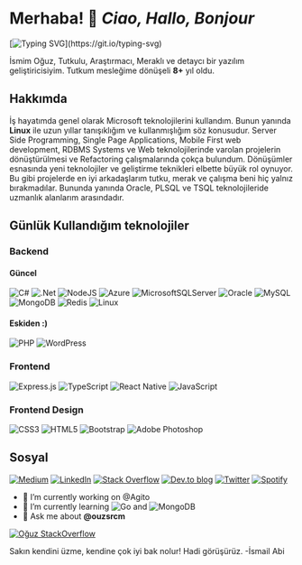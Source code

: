 # Merhaba! 👋 _Ciao, Hallo, Bonjour_

[![Typing SVG](https://readme-typing-svg.herokuapp.com?color=44DEF7&lines=Software+Developer;Linux+bash+scripting+enthusiast;Frontend+techs+and+JS+dev.)](https://git.io/typing-svg)

İsmim Oğuz, Tutkulu, Araştırmacı, Meraklı ve detaycı bir yazılım geliştiricisiyim. Tutkum mesleğime dönüşeli **8+** yıl oldu.

## Hakkımda

İş hayatımda genel olarak Microsoft teknolojilerini kullandım. Bunun yanında **Linux** ile uzun yıllar tanışıklığım ve kullanmışlığım söz konusudur. Server Side Programming, Single Page Applications, Mobile First web development, RDBMS Systems ve Web teknolojilerinde varolan projelerin dönüştürülmesi ve Refactoring çalışmalarında çokça bulundum. Dönüşümler esnasında yeni teknolojiler ve geliştirme teknikleri elbette büyük rol oynuyor. Bu gibi projelerde en iyi arkadaşlarım tutku, merak ve çalışma beni hiç yalnız bırakmadılar. Bununda yanında Oracle, PLSQL ve TSQL teknolojileride uzmanlık alanlarım arasındadır.

## Günlük Kullandığım teknolojiler

### Backend

#### Güncel
![C#](https://img.shields.io/badge/c%23-%23239120.svg?style=for-the-badge&logo=c-sharp&logoColor=white) 
![.Net](https://img.shields.io/badge/.NET-5C2D91?style=for-the-badge&logo=.net&logoColor=white)
![NodeJS](https://img.shields.io/badge/node.js-6DA55F?style=for-the-badge&logo=node.js&logoColor=white)
![Azure](https://img.shields.io/badge/azure-%230072C6.svg?style=for-the-badge&logo=azure-devops&logoColor=white)
![MicrosoftSQLServer](https://img.shields.io/badge/Microsoft%20SQL%20Sever-CC2927?style=for-the-badge&logo=microsoft%20sql%20server&logoColor=white)
![Oracle](https://img.shields.io/badge/Oracle-F80000?style=for-the-badge&logo=oracle&logoColor=white)
![MySQL](https://img.shields.io/badge/mysql-%2300f.svg?style=for-the-badge&logo=mysql&logoColor=white)
![MongoDB](https://img.shields.io/badge/MongoDB-%234ea94b.svg?style=for-the-badge&logo=mongodb&logoColor=white)
![Redis](https://img.shields.io/badge/redis-%23DD0031.svg?style=for-the-badge&logo=redis&logoColor=white)
![Linux](https://img.shields.io/badge/Linux-FCC624?style=for-the-badge&logo=linux&logoColor=black)

#### Eskiden :) 
![PHP](https://img.shields.io/badge/php-%23777BB4.svg?style=for-the-badge&logo=php&logoColor=white)
![WordPress](https://img.shields.io/badge/WordPress-%23117AC9.svg?style=for-the-badge&logo=WordPress&logoColor=white)

### Frontend
![Express.js](https://img.shields.io/badge/express.js-%23404d59.svg?style=for-the-badge&logo=express&logoColor=%2361DAFB)
![TypeScript](https://img.shields.io/badge/typescript-%23007ACC.svg?style=for-the-badge&logo=typescript&logoColor=white)
![React Native](https://img.shields.io/badge/react_native-%2320232a.svg?style=for-the-badge&logo=react&logoColor=%2361DAFB)
![JavaScript](https://img.shields.io/badge/javascript-%23323330.svg?style=for-the-badge&logo=javascript&logoColor=%23F7DF1E)

### Frontend Design
![CSS3](https://img.shields.io/badge/css3-%231572B6.svg?style=for-the-badge&logo=css3&logoColor=white)
![HTML5](https://img.shields.io/badge/html5-%23E34F26.svg?style=for-the-badge&logo=html5&logoColor=white)
![Bootstrap](https://img.shields.io/badge/bootstrap-%23563D7C.svg?style=for-the-badge&logo=bootstrap&logoColor=white)
![Adobe Photoshop](https://img.shields.io/badge/adobephotoshop-%2331A8FF.svg?style=for-the-badge&logo=adobephotoshop&logoColor=white)

## Sosyal
[![Medium](https://img.shields.io/badge/Medium-%23000000.svg?style=for-the-badge&logo=Medium&logoColor=white)](https://ouzsrcm.medium.com/)
[![LinkedIn](https://img.shields.io/badge/linkedin-%230077B5.svg?style=for-the-badge&logo=linkedin&logoColor=white)](https://www.linkedin.com/in/ouzsrcm/)
[![Stack Overflow](https://img.shields.io/badge/-Stackoverflow-FE7A16?style=for-the-badge&logo=stack-overflow&logoColor=white)](https://stackoverflow.com/users/1892085/o%c4%9fuz)
[![Dev.to blog](https://img.shields.io/badge/dev.to-0A0A0A?style=for-the-badge&logo=dev.to&logoColor=white)](https://dev.to/ouzsrcm)
[![Twitter](https://img.shields.io/badge/<ouzsrcm>-%231DA1F2.svg?style=for-the-badge&logo=Twitter&logoColor=white)](https://twitter.com/ouzsrcm)
[![Spotify](https://img.shields.io/badge/Spotify-1ED760?style=for-the-badge&logo=spotify&logoColor=white)](https://open.spotify.com/playlist/37i9dQZF1DXddGd6mP5X2a?si=d58bdb84a4324829)



- 🔭 I’m currently working on @Agito
- 🌱 I’m currently learning ![Go](https://img.shields.io/badge/go-%2300ADD8.svg?style=for-the-badge&logo=go&logoColor=white) and ![MongoDB](https://img.shields.io/badge/MongoDB-%234ea94b.svg?style=for-the-badge&logo=mongodb&logoColor=white)
- 💬 Ask me about **@ouzsrcm**

[![Oğuz StackOverflow](https://github-readme-stackoverflow.vercel.app/?userID=1892085&layout=compact)](https://stackoverflow.com/users/1892085/oğuz)


Sakın kendini üzme, kendine çok iyi bak nolur! Hadi görüşürüz.
-İsmail Abi
